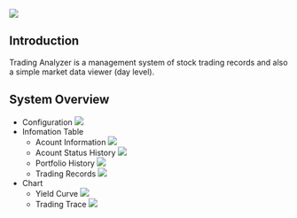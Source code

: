 ![](https://github.com/lizhun-2002/TradingAnalyzer/raw/master/README/logo.png)


## Introduction
Trading Analyzer is a management system of stock trading records and also a simple market data viewer (day level).

## System Overview
*  Configuration
![](https://github.com/lizhun-2002/TradingAnalyzer/raw/master/README/configuration.png)
*  Infomation Table
    * Acount Information
    ![](https://github.com/lizhun-2002/TradingAnalyzer/raw/master/README/info_AcountInformation.png)
    * Acount Status History
    ![](https://github.com/lizhun-2002/TradingAnalyzer/raw/master/README/info_AcountStatusHistory.png)
    * Portfolio History
    ![](https://github.com/lizhun-2002/TradingAnalyzer/raw/master/README/info_PortfolioHistory.png)
    * Trading Records
    ![](https://github.com/lizhun-2002/TradingAnalyzer/raw/master/README/info_TradingRecords.png)
*  Chart
    * Yield Curve
    ![](https://github.com/lizhun-2002/TradingAnalyzer/raw/master/README/chart_YieldCurve.png)
    * Trading Trace
    ![](https://github.com/lizhun-2002/TradingAnalyzer/raw/master/README/chart_TradingTrace.png)
